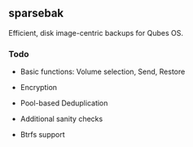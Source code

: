 ## sparsebak

Efficient, disk image-centric backups for Qubes OS.

### Todo

* Basic functions: Volume selection, Send, Restore

* Encryption

* Pool-based Deduplication

* Additional sanity checks

* Btrfs support
